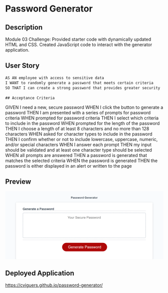 # Password Generator

## Description
Module 03 Challenge: Provided starter code with dynamically updated HTML and CSS. Created JavaScript code to interact with the generator application.

## User Story
```
AS AN employee with access to sensitive data
I WANT to randomly generate a password that meets certain criteria
SO THAT I can create a strong password that provides greater security

## Acceptance Criteria
```
GIVEN I need a new, secure password
WHEN I click the button to generate a password
THEN I am presented with a series of prompts for password criteria
WHEN prompted for password criteria
THEN I select which criteria to include in the password
WHEN prompted for the length of the password
THEN I choose a length of at least 8 characters and no more than 128 characters
WHEN asked for character types to include in the password
THEN I confirm whether or not to include lowercase, uppercase, numeric, and/or special characters
WHEN I answer each prompt
THEN my input should be validated and at least one character type should be selected
WHEN all prompts are answered
THEN a password is generated that matches the selected criteria
WHEN the password is generated
THEN the password is either displayed in an alert or written to the page

## Preview
<img src="./assets/images/screenshot.png"/>

## Deployed Application
https://cviguers.github.io/password-generator/
